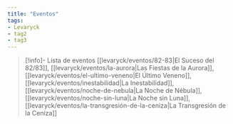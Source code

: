 ```yaml
---
title: "Eventos"
tags:
- Levaryck
- tag2
- tag3
---
```


> [!info]- Lista de eventos
> [[levaryck/eventos/82-83|El Suceso del 82/83]], [[levaryck/eventos/la-aurora|Las Fiestas de la Aurora]], [[levaryck/eventos/el-ultimo-veneno|El Último Veneno]], [[levaryck/eventos/inestabilidad|La Inestabilidad]], [[levaryck/eventos/noche-de-nebula|La Noche de Nébula]], [[levaryck/eventos/noche-sin-luna|La Noche sin Luna]], [[levaryck/eventos/la-transgresión-de-la-ceniza|La Transgresión de la Ceniza]]

